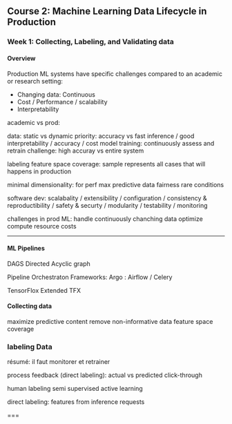 
## Course 2: Machine Learning Data Lifecycle in Production

### Week 1: Collecting, Labeling, and Validating data

#### Overview

Production ML systems have specific challenges compared to an academic or research setting:
* Changing data: Continuous  
* Cost / Performance / scalability
* Interpretability

academic vs prod:

data: static vs dynamic
priority: accuracy vs fast inference / good interpretability / accuracy / cost
model training: continuously assess and retrain
challenge: high accuray vs entire system

labeling
feature space coverage: sample represents all cases that will happens in production

minimal dimensionality: for perf
max predictive data
fairness
rare conditions

software dev: scalabality / extensibility / configuration / consistency & reproductibility / safety & securty / modularity / testability / monitoring

challenges in prod ML:
handle continuously chanching data
optimize compute resource costs

---------

#### ML Pipelines

DAGS Directed Acyclic graph 

Pipeline Orchestraton Frameworks: Argo : Airflow / Celery

TensorFlox Extended TFX

#### Collecting data

maximize predictive content
remove non-informative data
feature space coverage

### labeling Data

résumé: il faut monitorer et retrainer

process feedback (direct labeling): actual vs predicted click-through


human labeling
semi supervised
active learning

direct labeling: features from inference requests


===

